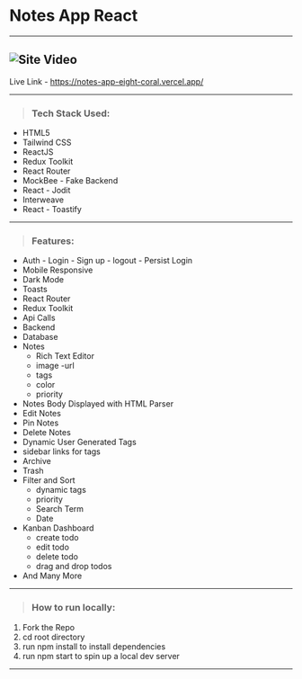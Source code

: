 # Notes App React

---

## ![Site Video](https://github.com/Vishnu-Aithal/notes-app/blob/dev/src/assets/images/notes-react.gif)

Live Link - https://notes-app-eight-coral.vercel.app/

---

> ### Tech Stack Used:

-   HTML5
-   Tailwind CSS
-   ReactJS
-   Redux Toolkit
-   React Router
-   MockBee - Fake Backend
-   React - Jodit
-   Interweave
-   React - Toastify

---

> ### Features:

-   Auth - Login - Sign up - logout - Persist Login
-   Mobile Responsive
-   Dark Mode
-   Toasts
-   React Router
-   Redux Toolkit
-   Api Calls
-   Backend
-   Database
-   Notes
    -   Rich Text Editor
    -   image -url
    -   tags
    -   color
    -   priority
-   Notes Body Displayed with HTML Parser
-   Edit Notes
-   Pin Notes
-   Delete Notes
-   Dynamic User Generated Tags
-   sidebar links for tags
-   Archive
-   Trash
-   Filter and Sort
    -   dynamic tags
    -   priority
    -   Search Term
    -   Date
-   Kanban Dashboard
    -   create todo
    -   edit todo
    -   delete todo
    -   drag and drop todos
-   And Many More

---

> ### How to run locally:

1. Fork the Repo
2. cd root directory
3. run npm install to install dependencies
4. run npm start to spin up a local dev server

---
